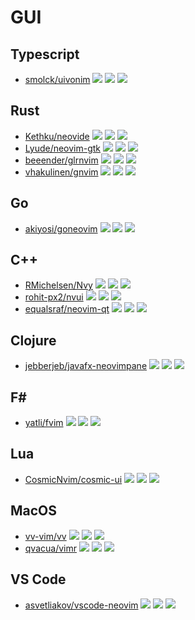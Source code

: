 # GUI

## Typescript

- [smolck/uivonim](https://github.com/smolck/uivonim) ![](https://img.shields.io/github/stars/smolck/uivonim) ![](https://img.shields.io/github/last-commit/smolck/uivonim) ![](https://img.shields.io/github/commit-activity/y/smolck/uivonim)

## Rust

- [Kethku/neovide](https://github.com/Kethku/neovide) ![](https://img.shields.io/github/stars/Kethku/neovide) ![](https://img.shields.io/github/last-commit/Kethku/neovide) ![](https://img.shields.io/github/commit-activity/y/Kethku/neovide)
- [Lyude/neovim-gtk](https://github.com/Lyude/neovim-gtk) ![](https://img.shields.io/github/stars/Lyude/neovim-gtk) ![](https://img.shields.io/github/last-commit/Lyude/neovim-gtk) ![](https://img.shields.io/github/commit-activity/y/Lyude/neovim-gtk)
- [beeender/glrnvim](https://github.com/beeender/glrnvim) ![](https://img.shields.io/github/stars/beeender/glrnvim) ![](https://img.shields.io/github/last-commit/beeender/glrnvim) ![](https://img.shields.io/github/commit-activity/y/beeender/glrnvim)
- [vhakulinen/gnvim](https://github.com/vhakulinen/gnvim) ![](https://img.shields.io/github/stars/vhakulinen/gnvim) ![](https://img.shields.io/github/last-commit/vhakulinen/gnvim) ![](https://img.shields.io/github/commit-activity/y/vhakulinen/gnvim)

## Go

- [akiyosi/goneovim](https://github.com/akiyosi/goneovim) ![](https://img.shields.io/github/stars/akiyosi/goneovim) ![](https://img.shields.io/github/last-commit/akiyosi/goneovim) ![](https://img.shields.io/github/commit-activity/y/akiyosi/goneovim)

## C++

- [RMichelsen/Nvy](https://github.com/RMichelsen/Nvy) ![](https://img.shields.io/github/stars/RMichelsen/Nvy) ![](https://img.shields.io/github/last-commit/RMichelsen/Nvy) ![](https://img.shields.io/github/commit-activity/y/RMichelsen/Nvy)
- [rohit-px2/nvui](https://github.com/rohit-px2/nvui) ![](https://img.shields.io/github/stars/rohit-px2/nvui) ![](https://img.shields.io/github/last-commit/rohit-px2/nvui) ![](https://img.shields.io/github/commit-activity/y/rohit-px2/nvui)
- [equalsraf/neovim-qt](https://github.com/equalsraf/neovim-qt) ![](https://img.shields.io/github/stars/equalsraf/neovim-qt) ![](https://img.shields.io/github/last-commit/equalsraf/neovim-qt) ![](https://img.shields.io/github/commit-activity/y/equalsraf/neovim-qt)

## Clojure

- [jebberjeb/javafx-neovimpane](https://github.com/jebberjeb/javafx-neovimpane) ![](https://img.shields.io/github/stars/jebberjeb/javafx-neovimpane) ![](https://img.shields.io/github/last-commit/jebberjeb/javafx-neovimpane) ![](https://img.shields.io/github/commit-activity/y/jebberjeb/javafx-neovimpane)

## F#

- [yatli/fvim](https://github.com/yatli/fvim) ![](https://img.shields.io/github/stars/yatli/fvim) ![](https://img.shields.io/github/last-commit/yatli/fvim) ![](https://img.shields.io/github/commit-activity/y/yatli/fvim)

## Lua

- [CosmicNvim/cosmic-ui](https://github.com/CosmicNvim/cosmic-ui) ![](https://img.shields.io/github/stars/CosmicNvim/cosmic-ui) ![](https://img.shields.io/github/last-commit/CosmicNvim/cosmic-ui) ![](https://img.shields.io/github/commit-activity/y/CosmicNvim/cosmic-ui)

## MacOS

- [vv-vim/vv](https://github.com/vv-vim/vv) ![](https://img.shields.io/github/stars/vv-vim/vv) ![](https://img.shields.io/github/last-commit/vv-vim/vv) ![](https://img.shields.io/github/commit-activity/y/vv-vim/vv)
- [qvacua/vimr](https://github.com/qvacua/vimr) ![](https://img.shields.io/github/stars/qvacua/vimr) ![](https://img.shields.io/github/last-commit/qvacua/vimr) ![](https://img.shields.io/github/commit-activity/y/qvacua/vimr)

## VS Code

- [asvetliakov/vscode-neovim](https://github.com/asvetliakov/vscode-neovim) ![](https://img.shields.io/github/stars/asvetliakov/vscode-neovim) ![](https://img.shields.io/github/last-commit/asvetliakov/vscode-neovim) ![](https://img.shields.io/github/commit-activity/y/asvetliakov/vscode-neovim)
